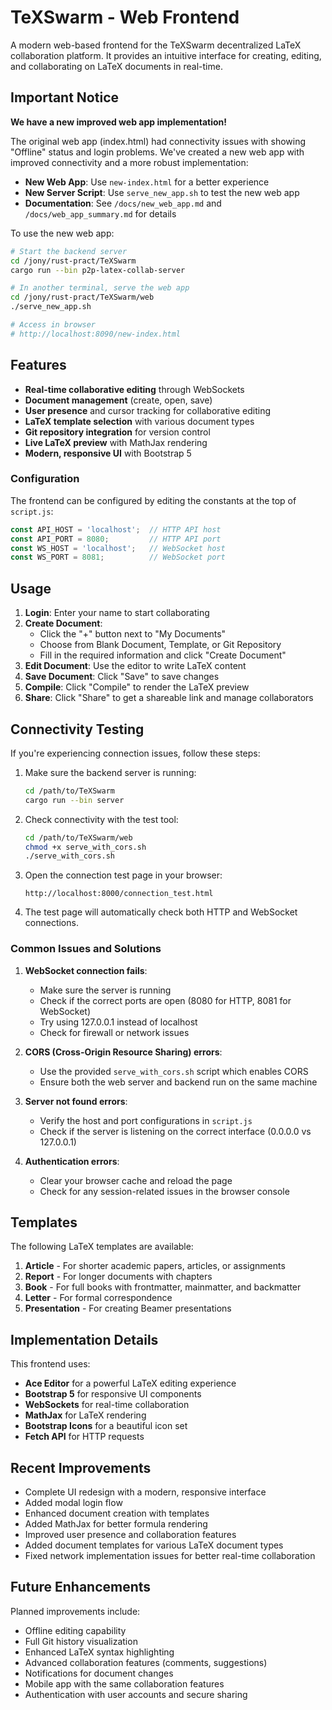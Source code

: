 # TeXSwarm - Web Frontend

A modern web-based frontend for the TeXSwarm decentralized LaTeX collaboration platform. It provides an intuitive interface for creating, editing, and collaborating on LaTeX documents in real-time.

## Important Notice

**We have a new improved web app implementation!**

The original web app (index.html) had connectivity issues with showing "Offline" status and login problems. We've created a new web app with improved connectivity and a more robust implementation:

- **New Web App**: Use `new-index.html` for a better experience
- **New Server Script**: Use `serve_new_app.sh` to test the new web app
- **Documentation**: See `/docs/new_web_app.md` and `/docs/web_app_summary.md` for details

To use the new web app:
```bash
# Start the backend server
cd /jony/rust-pract/TeXSwarm
cargo run --bin p2p-latex-collab-server

# In another terminal, serve the web app
cd /jony/rust-pract/TeXSwarm/web
./serve_new_app.sh

# Access in browser
# http://localhost:8090/new-index.html
```

## Features

- **Real-time collaborative editing** through WebSockets
- **Document management** (create, open, save)
- **User presence** and cursor tracking for collaborative editing
- **LaTeX template selection** with various document types
- **Git repository integration** for version control
- **Live LaTeX preview** with MathJax rendering
- **Modern, responsive UI** with Bootstrap 5

### Configuration

The frontend can be configured by editing the constants at the top of `script.js`:

```javascript
const API_HOST = 'localhost';  // HTTP API host
const API_PORT = 8080;         // HTTP API port
const WS_HOST = 'localhost';   // WebSocket host
const WS_PORT = 8081;          // WebSocket port
```

## Usage

1. **Login**: Enter your name to start collaborating
2. **Create Document**:
   - Click the "+" button next to "My Documents"
   - Choose from Blank Document, Template, or Git Repository
   - Fill in the required information and click "Create Document"
3. **Edit Document**: Use the editor to write LaTeX content
4. **Save Document**: Click "Save" to save changes
5. **Compile**: Click "Compile" to render the LaTeX preview
6. **Share**: Click "Share" to get a shareable link and manage collaborators

## Connectivity Testing

If you're experiencing connection issues, follow these steps:

1. Make sure the backend server is running:
   ```bash
   cd /path/to/TeXSwarm
   cargo run --bin server
   ```

2. Check connectivity with the test tool:
   ```bash
   cd /path/to/TeXSwarm/web
   chmod +x serve_with_cors.sh
   ./serve_with_cors.sh
   ```

3. Open the connection test page in your browser:
   ```
   http://localhost:8000/connection_test.html
   ```

4. The test page will automatically check both HTTP and WebSocket connections.

### Common Issues and Solutions

1. **WebSocket connection fails**:
   - Make sure the server is running
   - Check if the correct ports are open (8080 for HTTP, 8081 for WebSocket)
   - Try using 127.0.0.1 instead of localhost
   - Check for firewall or network issues

2. **CORS (Cross-Origin Resource Sharing) errors**:
   - Use the provided `serve_with_cors.sh` script which enables CORS
   - Ensure both the web server and backend run on the same machine

3. **Server not found errors**:
   - Verify the host and port configurations in `script.js`
   - Check if the server is listening on the correct interface (0.0.0.0 vs 127.0.0.1)

4. **Authentication errors**:
   - Clear your browser cache and reload the page
   - Check for any session-related issues in the browser console

## Templates

The following LaTeX templates are available:

1. **Article** - For shorter academic papers, articles, or assignments
2. **Report** - For longer documents with chapters
3. **Book** - For full books with frontmatter, mainmatter, and backmatter
4. **Letter** - For formal correspondence
5. **Presentation** - For creating Beamer presentations

## Implementation Details

This frontend uses:

- **Ace Editor** for a powerful LaTeX editing experience
- **Bootstrap 5** for responsive UI components
- **WebSockets** for real-time collaboration
- **MathJax** for LaTeX rendering
- **Bootstrap Icons** for a beautiful icon set
- **Fetch API** for HTTP requests

## Recent Improvements

- Complete UI redesign with a modern, responsive interface
- Added modal login flow
- Enhanced document creation with templates
- Added MathJax for better formula rendering
- Improved user presence and collaboration features
- Added document templates for various LaTeX document types
- Fixed network implementation issues for better real-time collaboration

## Future Enhancements

Planned improvements include:

- Offline editing capability
- Full Git history visualization
- Enhanced LaTeX syntax highlighting
- Advanced collaboration features (comments, suggestions)
- Notifications for document changes
- Mobile app with the same collaboration features
- Authentication with user accounts and secure sharing
